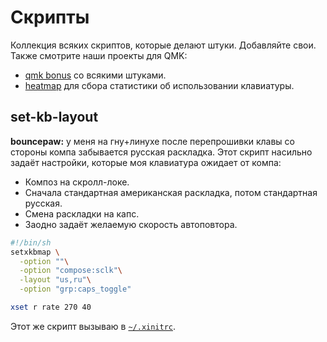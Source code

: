 # Скрипты
Коллекция всяких скриптов, которые делают штуки. Добавляйте свои. Также смотрите наши проекты для QMK:
* [qmk bonus](https://github.com/klavarog/qmk_bonus) со всякими штуками. 
* [heatmap](https://github.com/klavarog/heatmap) для сбора статистики об использовании клавиатуры. 

## set-kb-layout
**bouncepaw:** у меня на гну+линухе после перепрошивки клавы со стороны компа забывается русская раскладка.
Этот скрипт насильно задаёт настройки, которые моя клавиатура ожидает от компа:
* Композ на скролл-локе. 
* Сначала стандартная американская раскладка, потом стандартная русская. 
* Смена раскладки на капс.
* Заодно задаёт желаемую скорость автоповтора. 
```sh
#!/bin/sh
setxkbmap \
  -option ""\
  -option "compose:sclk"\
  -layout "us,ru"\
  -option "grp:caps_toggle"

xset r rate 270 40
```

Этот же скрипт вызываю в [`~/.xinitrc`](https://wiki.archlinux.org/index.php/Xinit_(Русский)).
